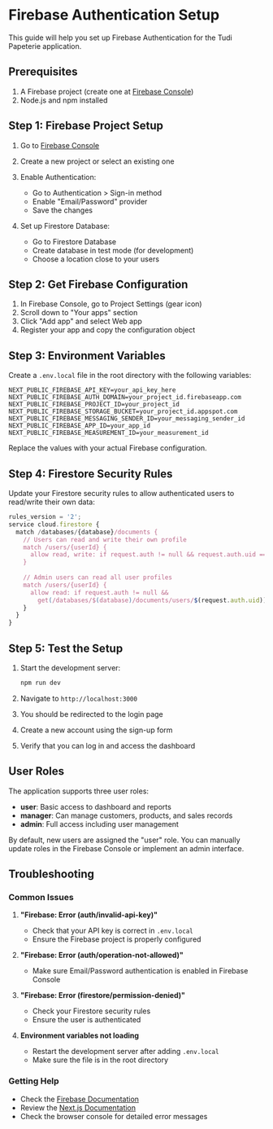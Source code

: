 # Firebase Authentication Setup

This guide will help you set up Firebase Authentication for the Tudi Papeterie application.

## Prerequisites

1. A Firebase project (create one at [Firebase Console](https://console.firebase.google.com/))
2. Node.js and npm installed

## Step 1: Firebase Project Setup

1. Go to [Firebase Console](https://console.firebase.google.com/)
2. Create a new project or select an existing one
3. Enable Authentication:
   - Go to Authentication > Sign-in method
   - Enable "Email/Password" provider
   - Save the changes

4. Set up Firestore Database:
   - Go to Firestore Database
   - Create database in test mode (for development)
   - Choose a location close to your users

## Step 2: Get Firebase Configuration

1. In Firebase Console, go to Project Settings (gear icon)
2. Scroll down to "Your apps" section
3. Click "Add app" and select Web app
4. Register your app and copy the configuration object

## Step 3: Environment Variables

Create a `.env.local` file in the root directory with the following variables:

```env
NEXT_PUBLIC_FIREBASE_API_KEY=your_api_key_here
NEXT_PUBLIC_FIREBASE_AUTH_DOMAIN=your_project_id.firebaseapp.com
NEXT_PUBLIC_FIREBASE_PROJECT_ID=your_project_id
NEXT_PUBLIC_FIREBASE_STORAGE_BUCKET=your_project_id.appspot.com
NEXT_PUBLIC_FIREBASE_MESSAGING_SENDER_ID=your_messaging_sender_id
NEXT_PUBLIC_FIREBASE_APP_ID=your_app_id
NEXT_PUBLIC_FIREBASE_MEASUREMENT_ID=your_measurement_id
```

Replace the values with your actual Firebase configuration.

## Step 4: Firestore Security Rules

Update your Firestore security rules to allow authenticated users to read/write their own data:

```javascript
rules_version = '2';
service cloud.firestore {
  match /databases/{database}/documents {
    // Users can read and write their own profile
    match /users/{userId} {
      allow read, write: if request.auth != null && request.auth.uid == userId;
    }
    
    // Admin users can read all user profiles
    match /users/{userId} {
      allow read: if request.auth != null && 
        get(/databases/$(database)/documents/users/$(request.auth.uid)).data.role == 'admin';
    }
  }
}
```

## Step 5: Test the Setup

1. Start the development server:
   ```bash
   npm run dev
   ```

2. Navigate to `http://localhost:3000`
3. You should be redirected to the login page
4. Create a new account using the sign-up form
5. Verify that you can log in and access the dashboard

## User Roles

The application supports three user roles:

- **user**: Basic access to dashboard and reports
- **manager**: Can manage customers, products, and sales records
- **admin**: Full access including user management

By default, new users are assigned the "user" role. You can manually update roles in the Firebase Console or implement an admin interface.

## Troubleshooting

### Common Issues

1. **"Firebase: Error (auth/invalid-api-key)"**
   - Check that your API key is correct in `.env.local`
   - Ensure the Firebase project is properly configured

2. **"Firebase: Error (auth/operation-not-allowed)"**
   - Make sure Email/Password authentication is enabled in Firebase Console

3. **"Firebase: Error (firestore/permission-denied)"**
   - Check your Firestore security rules
   - Ensure the user is authenticated

4. **Environment variables not loading**
   - Restart the development server after adding `.env.local`
   - Make sure the file is in the root directory

### Getting Help

- Check the [Firebase Documentation](https://firebase.google.com/docs)
- Review the [Next.js Documentation](https://nextjs.org/docs)
- Check the browser console for detailed error messages 